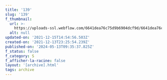 ```yaml
---
title: '139'
slug: '139'
f_thumbnail:
  url: >-
    https://uploads-ssl.webflow.com/6641dea76c75d9b6904dcf9d/6641dea76c75d9b6904dd271_139.jpg
  alt: null
updated-on: '2021-12-15T14:54:56.503Z'
created-on: '2021-12-13T23:25:54.239Z'
published-on: '2024-05-13T09:35:37.825Z'
f_status: false
f_category: S
f_afficher-la-racine: false
layout: '[archive].html'
tags: archive
---
```



